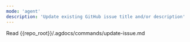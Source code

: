 ```yaml
---
mode: 'agent'
description: 'Update existing GitHub issue title and/or description'
---
```


Read {{repo_root}}/.agdocs/commands/update-issue.md
